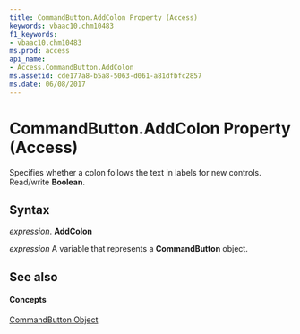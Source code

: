 ```yaml
---
title: CommandButton.AddColon Property (Access)
keywords: vbaac10.chm10483
f1_keywords:
- vbaac10.chm10483
ms.prod: access
api_name:
- Access.CommandButton.AddColon
ms.assetid: cde177a8-b5a8-5063-d061-a81dfbfc2857
ms.date: 06/08/2017
---
```



# CommandButton.AddColon Property (Access)

Specifies whether a colon follows the text in labels for new controls. Read/write **Boolean**.


## Syntax

 _expression_. **AddColon**

 _expression_ A variable that represents a **CommandButton** object.


## See also


#### Concepts


[CommandButton Object](commandbutton-object-access.md)

